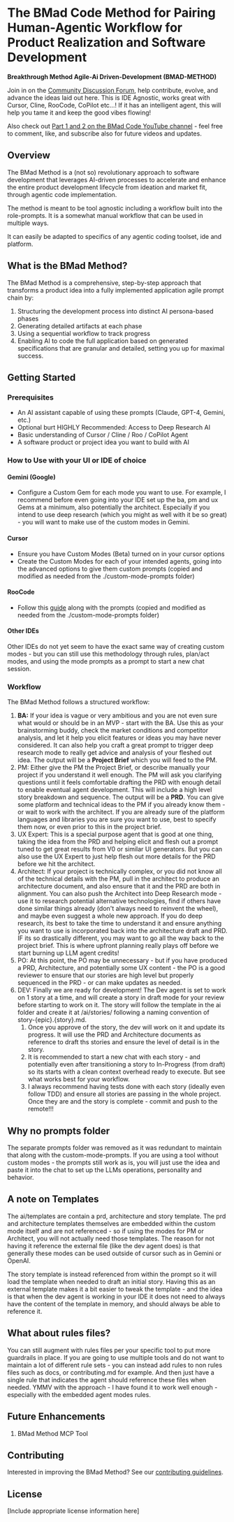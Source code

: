 # The BMad Code Method for Pairing Human-Agentic Workflow for Product Realization and Software Development

**Breakthrough Method Agile-Ai Driven-Development (BMAD-METHOD)**

Join in on the [Community Discussion Forum](https://github.com/bmadcode/BMAD-METHOD/discussions), help contribute, evolve, and advance the ideas laid out here. This is IDE Agnostic, works great with Cursor, Cline, RooCode, CoPilot etc...! If it has an intelligent agent, this will help you tame it and keep the good vibes flowing!

Also check out [Part 1 and 2 on the BMad Code YouTube channel](https://youtu.be/JbhiLUY_V2U) - feel free to comment, like, and subscribe also for future videos and updates.

## Overview

The BMad Method is a (not so) revolutionary approach to software development that leverages AI-driven processes to accelerate and enhance the entire product development lifecycle from ideation and market fit, through agentic code implementation.

The method is meant to be tool agnostic including a workflow built into the role-prompts. It is a somewhat manual workflow that can be used in multiple ways.

It can easily be adapted to specifics of any agentic coding toolset, ide and platform.

## What is the BMad Method?

The BMad Method is a comprehensive, step-by-step approach that transforms a product idea into a fully implemented application agile prompt chain by:

1. Structuring the development process into distinct AI persona-based phases
2. Generating detailed artifacts at each phase
3. Using a sequential workflow to track progress
4. Enabling AI to code the full application based on generated specifications that are granular and detailed, setting you up for maximal success.

## Getting Started

### Prerequisites

- An AI assistant capable of using these prompts (Claude, GPT-4, Gemini, etc.)
- Optional burt HIGHLY Recommended: Access to Deep Research AI
- Basic understanding of Cursor / Cline / Roo / CoPilot Agent
- A software product or project idea you want to build with AI

### How to Use with your UI or IDE of choice

#### Gemini (Google)

- Configure a Custom Gem for each mode you want to use. For example, I recommend before even going into your IDE set up the ba, pm and ux Gems at a minimum, also potentially the architect. Especially if you intend to use deep research (which you might as well with it be so great) - you will want to make use of the custom modes in Gemini.

#### Cursor

- Ensure you have Custom Modes (Beta) turned on in your cursor options
- Create the Custom Modes for each of your intended agents, going into the advanced options to give them custom prompts (copied and modified as needed from the ./custom-mode-prompts folder)

#### RooCode

- Follow this [guide](https://publish.obsidian.md/aixplore/AI+Systems+%26+Architecture/custom-modes-quick-start) along with the prompts (copied and modified as needed from the ./custom-mode-prompts folder)

#### Other IDEs

Other IDEs do not yet seem to have the exact same way of creating custom modes - but you can still use this methodology through rules, plan/act modes, and using the mode prompts as a prompt to start a new chat session.

### Workflow

The BMad Method follows a structured workflow:

1. **BA:** If your idea is vague or very ambitious and you are not even sure what would or should be in an MVP - start with the BA. Use this as your brainstorming buddy, check the market conditions and competitor analysis, and let it help you elicit features or ideas you may have never considered. It can also help you craft a great prompt to trigger deep research mode to really get advice and analysis of your fleshed out idea. The output will be a **Project Brief** which you will feed to the PM.
2. PM: Either give the PM the Project Brief, or describe manually your project if you understand it well enough. The PM will ask you clarifying questions until it feels comfortable drafting the PRD with enough detail to enable eventual agent development. This will include a high level story breakdown and sequence. The output will be a **PRD**. You can give some platform and technical ideas to the PM if you already know them - or wait to work with the architect. If you are already sure of the platform languages and libraries you are sure you want to use, best to specify them now, or even prior to this in the project brief.
3. UX Expert: This is a special purpose agent that is good at one thing, taking the idea from the PRD and helping elicit and flesh out a prompt tuned to get great results from V0 or similar UI generators. But you can also use the UX Expert to just help flesh out more details for the PRD before we hit the architect.
4. Architect: If your project is technically complex, or you did not know all of the technical details with the PM, pull in the architect to produce an architecture document, and also ensure that it and the PRD are both in alignment. You can also push the Architect into Deep Research mode - use it to research potential alternative technologies, find if others have done similar things already (don't always need to reinvent the wheel), and maybe even suggest a whole new approach. If you do deep research, its best to take the time to understand it and ensure anything you want to use is incorporated back into the architecture draft and PRD. IF its so drastically different, you may want to go all the way back to the project brief. This is where upfront planning really plays off before we start burning up LLM agent credits!
5. PO: At this point, the PO may be unnecessary - but if you have produced a PRD, Architecture, and potentially some UX content - the PO is a good reviewer to ensure that our stories are high level but properly sequenced in the PRD - or can make updates as needed.
6. DEV: Finally we are ready for development! The Dev agent is set to work on 1 story at a time, and will create a story in draft mode for your review before starting to work on it. The story will follow the template in the ai folder and create it at /ai/stories/ following a naming convention of story-{epic}.{story}.md.
   1. Once you approve of the story, the dev will work on it and update its progress. It will use the PRD and Architecture documents as reference to draft ths stories and ensure the level of detail is in the story.
   2. It is recommended to start a new chat with each story - and potentially even after transitioning a story to In-Progress (from draft) so its starts with a clean context overhead ready to execute. But see what works best for your workflow.
   3. I always recommend having tests done with each story (ideally even follow TDD) and ensure all stories are passing in the whole project. Once they are and the story is complete - commit and push to the remote!!!

## Why no prompts folder

The separate prompts folder was removed as it was redundant to maintain that along with the custom-mode-prompts. If you are using a tool without custom modes - the prompts still work as is, you will just use the idea and paste it into the chat to set up the LLMs operations, personality and behavior.

## A note on Templates

The ai/templates are contain a prd, architecture and story template. The prd and architecture templates themselves are embedded within the custom mode itself and are not referenced - so if using the modes for PM or Architect, you will not actually need those templates. The reason for not having it reference the external file (like the dev agent does) is that generally these modes can be used outside of cursor such as in Gemini or OpenAI.

The story template is instead referenced from within the prompt so it will load the template when needed to draft an initial story. Having this as an external template makes it a bit easier to tweak the template - and the idea is that when the dev agent is working in your IDE it does not need to always have the content of the template in memory, and should always be able to reference it.

## What about rules files?

You can still augment with rules files per your specific tool to put more guardrails in place. If you are going to use multiple tools and do not want to maintain a lot of different rule sets - you can instead add rules to non rules files such as docs, or contributing.md for example. And then just have a single rule that indicates the agent should reference these files when needed. YMMV with the approach - I have found it to work well enough - especially with the embedded agent modes rules.

## Future Enhancements

1. BMad Method MCP Tool

## Contributing

Interested in improving the BMad Method? See our [contributing guidelines](CONTRIBUTING.md).

## License

[Include appropriate license information here]
